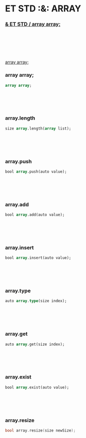 # ET STD :&: ARRAY 

### [& ET STD / array array;](#anchors-in-markdown)



#

<br>
<br>
<br>

[array array; ](#anchors-in-markdown)
### array array;
 
```pascal  
array array;
```

<br>
<br>
<br>

### array.length

```pascal
size array.length(array list);
```

<br>
<br>
<br>

### array.push

```pascal
bool array.push(auto value);
```

<br>
<br>
<br>

### array.add

```pascal
bool array.add(auto value);
```

<br>
<br>
<br>

### array.insert

```pascal
bool array.insert(auto value);
```

<br>
<br>
<br>

### array.type

```pascal
auto array.type(size index);
```

<br>
<br>
<br>

### array.get

```pascal
auto array.get(size index);
```

<br>
<br>
<br>

### array.exist

```pascal 
bool array.exist(auto value);
```

<br>
<br>
<br>

### array.resize

```c
bool array.resize(size newSize);
```

<br>
<br>
<br>



